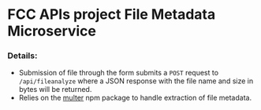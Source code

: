 # FCC APIs project File Metadata Microservice
### Details:
- Submission of file through the form submits a `POST` request to `/api/fileanalyze` where a JSON response with the file name and size in bytes will be returned.
- Relies on the [multer](https://www.npmjs.com/package/multer) npm package to handle extraction of file metadata.
